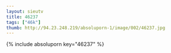 ```yaml
--- 
layout: sieutv
title: 46237
tags: ["46k"]
thumb: http://94.23.248.219/absoluporn-1/image/002/46237.jpg
---
```

{% include absoluporn key="46237" %} 
